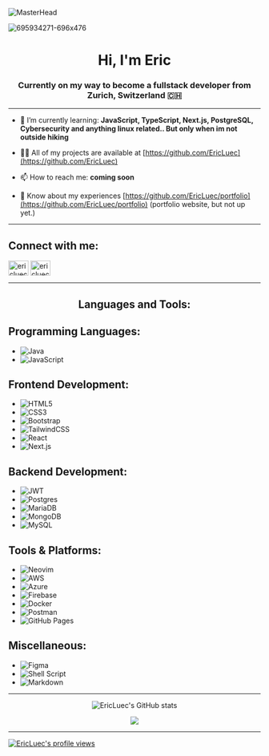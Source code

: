 ![MasterHead]()

![695934271-696x476](https://github.com/EricLuec/EricLuec/assets/140081980/9ec611bf-f259-423c-84d1-7b17f2f7b4e0)



<h1 align="center">Hi, I'm Eric</h1>
<h3 align="center">Currently on my way to become a fullstack developer from Zurich, Switzerland 🇨🇭</h3>

---

- 🌱 I’m currently learning: **JavaScript, TypeScript, Next.js, PostgreSQL, Cybersecurity and anything linux related.. But        only when im not outside hiking**

- 👨‍💻 All of my projects are available at [https://github.com/EricLuec](https://github.com/EricLuec)

- 📫 How to reach me: **coming soon**

- 📄 Know about my experiences [https://github.com/EricLuec/portfolio](https://github.com/EricLuec/portfolio) (portfolio website, but not up yet.)

---

<h2 align="left">Connect with me:</h2>
<p align="left">
<a href="https://linkedin.com/in/ericluec" target="blank"><img align="center" src="https://raw.githubusercontent.com/rahuldkjain/github-profile-readme-generator/master/src/images/icons/Social/linked-in-alt.svg" alt="ericluec" height="30" width="40" /></a>
<a href="https://stackoverflow.com/users/ericluec" target="blank"><img align="center" src="https://raw.githubusercontent.com/rahuldkjain/github-profile-readme-generator/master/src/images/icons/Social/stack-overflow.svg" alt="ericluec" height="30" width="40" /></a>
</p>

---
<h2 align="center">Languages and Tools:</h2>

  
## Programming Languages:
- ![Java](https://img.shields.io/badge/java-%23ED8B00.svg?style=for-the-badge&logo=openjdk&logoColor=white)
- ![JavaScript](https://img.shields.io/badge/javascript-%23323330.svg?style=for-the-badge&logo=javascript&logoColor=%23F7DF1E)

## Frontend Development:
- ![HTML5](https://img.shields.io/badge/html5-%23E34F26.svg?style=for-the-badge&logo=html5&logoColor=white)
- ![CSS3](https://img.shields.io/badge/css3-%231572B6.svg?style=for-the-badge&logo=css3&logoColor=white)
- ![Bootstrap](https://img.shields.io/badge/bootstrap-%238511FA.svg?style=for-the-badge&logo=bootstrap&logoColor=white)
- ![TailwindCSS](https://img.shields.io/badge/tailwindcss-%2338B2AC.svg?style=for-the-badge&logo=tailwind-css&logoColor=white)
- ![React](https://img.shields.io/badge/react-%2320232a.svg?style=for-the-badge&logo=react&logoColor=%2361DAFB)
- ![Next.js](https://img.shields.io/badge/Next-black?style=for-the-badge&logo=next.js&logoColor=white)

## Backend Development:
- ![JWT](https://img.shields.io/badge/JWT-black?style=for-the-badge&logo=JSON%20web%20tokens)
- ![Postgres](https://img.shields.io/badge/postgres-%23316192.svg?style=for-the-badge&logo=postgresql&logoColor=white)
- ![MariaDB](https://img.shields.io/badge/MariaDB-003545?style=for-the-badge&logo=mariadb&logoColor=white)
- ![MongoDB](https://img.shields.io/badge/MongoDB-%234ea94b.svg?style=for-the-badge&logo=mongodb&logoColor=white)
- ![MySQL](https://img.shields.io/badge/mysql-%2300000f.svg?style=for-the-badge&logo=mysql&logoColor=white)

## Tools & Platforms:
- ![Neovim](https://img.shields.io/badge/NeoVim-%2357A143.svg?&style=for-the-badge&logo=neovim&logoColor=white)
- ![AWS](https://img.shields.io/badge/AWS-%23FF9900.svg?style=for-the-badge&logo=amazon-aws&logoColor=white)
- ![Azure](https://img.shields.io/badge/azure-%230072C6.svg?style=for-the-badge&logo=microsoftazure&logoColor=white)
- ![Firebase](https://img.shields.io/badge/firebase-%23039BE5.svg?style=for-the-badge&logo=firebase)
- ![Docker](https://img.shields.io/badge/docker-%230db7ed.svg?style=for-the-badge&logo=docker&logoColor=white)
- ![Postman](https://img.shields.io/badge/Postman-FF6C37?style=for-the-badge&logo=postman&logoColor=white)
- ![GitHub Pages](https://img.shields.io/badge/github%20pages-121013?style=for-the-badge&logo=github&logoColor=white)

## Miscellaneous:
- ![Figma](https://img.shields.io/badge/figma-%23F24E1E.svg?style=for-the-badge&logo=figma&logoColor=white)
- ![Shell Script](https://img.shields.io/badge/shell_script-%23121011.svg?style=for-the-badge&logo=gnu-bash&logoColor=white)
- ![Markdown](https://img.shields.io/badge/markdown-%23000000.svg?style=for-the-badge&logo=markdown&logoColor=white)


---

<div align="center">
<img alt="EricLuec's GitHub stats" src="https://github-readme-stats.vercel.app/api?username=ericluec&show_icons=true&theme=transparent"/>
  
![](https://github-readme-stats.vercel.app/api/top-langs/?username=ericluec&theme=tokyonight&hide_border=false&include_all_commits=true&count_private=true&layout=compact)

</div>

---

[![EricLuec's profile views](https://u8views.com/api/v1/github/profiles/140081980/views/day-week-month-total-count.svg)](https://u8views.com/github/EricLuec) 
